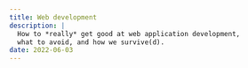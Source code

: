 ```yaml
---
title: Web development
description: |
  How to *really* get good at web application development,
  what to avoid, and how we survive(d).
date: 2022-06-03
---
```

